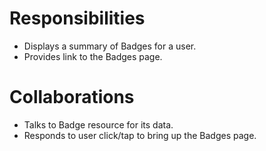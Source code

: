 # Responsibilities
- Displays a summary of Badges for a user.
- Provides link to the Badges page.

# Collaborations
- Talks to Badge resource for its data.
- Responds to user click/tap to bring up the Badges page.
